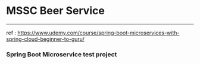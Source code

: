 [![<CircleCI>](https://circleci.com/gh/Leedeokmu/spring-boot-microservice-guru.svg?style=svg)](https://circleci.com/gh/Leedeokmu/spring-boot-microservice-guru)

# MSSC Beer Service

---
ref : https://www.udemy.com/course/spring-boot-microservices-with-spring-cloud-beginner-to-guru/
<br>
### Spring Boot Microservice test project